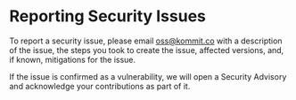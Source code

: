 # Reporting Security Issues

To report a security issue, please email [oss@kommit.co](mailto:oss@kommit.co) with a description of the issue, the steps you took to create the issue, affected versions, and, if known, mitigations for the issue.

If the issue is confirmed as a vulnerability, we will open a Security Advisory and acknowledge your contributions as part of it.
